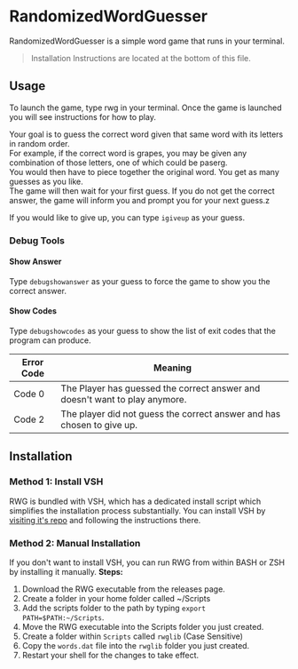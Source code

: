 # RandomizedWordGuesser
RandomizedWordGuesser is a simple word game that runs in your terminal.
> Installation Instructions are located at the bottom of this file.


## Usage
To launch the game, type rwg in your terminal. Once the game is launched you will see instructions for how to play.

Your goal is to guess the correct word given that same word with its letters in random order.  
For example, if the correct word is grapes, you may be given any combination of those letters, one of which could be paserg.  
You would then have to piece together the original word. You get as many guesses as you like.  
The game will then wait for your first guess. If you do not get the correct answer, the game will inform you and prompt you for your next guess.z

If you would like to give up, you can type ``igiveup`` as your guess.

### Debug Tools
#### Show Answer
Type ``debugshowanswer`` as your guess to force the game to show you the correct answer.

#### Show Codes
Type ``debugshowcodes`` as your guess to show the list of exit codes that the program can produce.

| Error Code | Meaning                                                                     |
| ---------- | --------------------------------------------------------------------------- |
| Code 0     | The Player has guessed the correct answer and doesn't want to play anymore. |
| Code 2     | The player did not guess the correct answer and has chosen to give up.      |

## Installation
### Method 1: Install VSH
RWG is bundled with VSH, which has a dedicated install script which simplifies the installation process substantially. You can install VSH by [visiting it's repo](https://github.com/thequeenofclubs/vsh) and following the instructions there.


### Method 2: Manual Installation
If you don't want to install VSH, you can run RWG from within BASH or ZSH by installing it manually.
**Steps:**
1. Download the RWG executable from the releases page.
2. Create a folder in your home folder called ~/Scripts
3. Add the scripts folder to the path by typing ``export PATH=$PATH:~/Scripts``.
4. Move the RWG executable into the Scripts folder you just created.
5. Create a folder within ``Scripts`` called ``rwglib`` (Case Sensitive)
6. Copy the ``words.dat`` file into the ``rwglib`` folder you just created.
7. Restart your shell for the changes to take effect.
